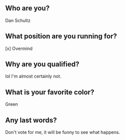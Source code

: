## Who are you?
Dan Schultz

## What position are you running for?

[x] Overmind

## Why are you qualified?

lol I'm almost certainly not.

## What is your favorite color?

Green

## Any last words?

Don't vote for me, it will be funny to see what happens.
